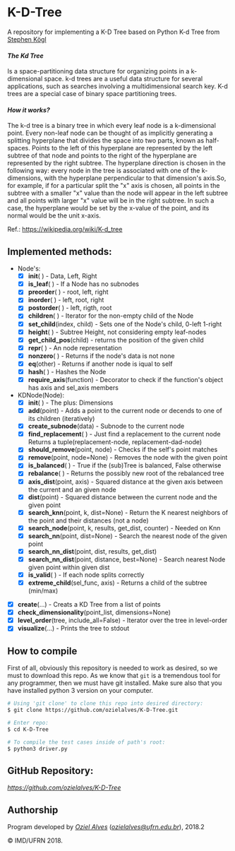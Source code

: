 # K-D-Tree

A repository for implementing a K-D Tree based on Python K-d Tree from [Stephen Kögl](https://python-kdtree.readthedocs.io/en/latest/)

#### ___The Kd Tree___
Is a space-partitioning data structure for organizing points in a k-dimensional space. k-d trees are a useful data structure for several applications, such as searches involving a multidimensional search key. K-d trees are a special case of binary space partitioning trees.
#### ___How it works?___
The k-d tree is a binary tree in which every leaf node is a k-dimensional point. Every non-leaf node can be thought of as implicitly generating a splitting hyperplane that divides the space into two parts, known as half-spaces. Points to the left of this hyperplane are represented by the left subtree of that node and points to the right of the hyperplane are represented by the right subtree. The hyperplane direction is chosen in the following way: every node in the tree is associated with one of the k-dimensions, with the hyperplane perpendicular to that dimension's axis.So, for example, if for a particular split the "x" axis is chosen, all points in the subtree with a smaller "x" value than the node will appear in the left subtree and all points with larger "x" value will be in the right subtree. In such a case, the hyperplane would be set by the x-value of the point, and its normal would be the unit x-axis.

Ref.: https://wikipedia.org/wiki/K-d_tree

## Implemented methods:
- Node's:
  - [x] __init__( ) - Data, Left, Right
  -	[x] __is_leaf__( ) - If a Node has no subnodes
  -	[x] __preorder__( ) - root, left, right
  -	[x] __inorder__( ) - left, root, right
  -	[x] __postorder__( ) - left, rigth, root
  -	[x] __children__( ) - Iterator for the non-empty child of the Node
  -	[x] __set_child__(index, child) - Sets one of the Node's child, 0-left 1-right
  -	[x] __height__( ) - Subtree Height, not considering empty leaf-nodes
  -	[x] __get_child_pos__(child) - returns the position of the given child
  -	[x] __repr__( ) - An node representation
  -	[x] __nonzero__( ) - Returns if the node's data is not none
  -	[x] __eq__(other) - Returns if another node is iqual to self
  -	[x] __hash__( ) - Hashes the Node
  -	[x] __require_axis__(function) - Decorator to check if the function's object has
									 axis and sel_axis members
- KDNode(Node):
	-	[x] __init__( ) - The plus: Dimensions
	-	[x] __add__(point) - Adds a point to the current node or decends to one of its 
					   		children (iteratively)
	-	[x] __create_subnode__(data) - Subnode to the current node
	-	[x] __find_replacement__( ) - Just find a replacement to the current node Returns
									 a tuple(replacement-node, replacement-dad-node)
	-	[x] __should_remove__(point, node) - Checks if the self's point matches
	-	[x] __remove__(point, node=None) - Removes the node with the given point
	-	[x] __is_balanced__( ) - True if the (sub)Tree is balanced, False otherwise
	-	[x] __rebalance__( ) - Returns the possibly new root of the rebalanced tree
	-	[x] __axis_dist__(point, axis) - Squared distance at the given axis between the 
									 current and an given node
	-	[x] __dist__(point) - Squared distance between the current node and the given
						  point
	-	[x] __search_knn__(point, k, dist=None) - Return the K nearest neighbors of the 
											  point and their distances (not a node)
	-	[x] __search_node__(point, k, results, get_dist, counter) - Needed on Knn 
	-	[x] __search_nn__(point, dist=None) - Search the nearest node of the given point
	-	[x] __search_nn_dist__(point, dist, results, get_dist)
	-	[x] __search_nn_dist__(point, distance, best=None) - Search nearest Node given
															point within given dist
	-	[x] __is_valid__( ) - If each node splits correctly
	-	[x] __extreme_child__(sel_func, axis) - Returns a child of the subtree (min/max)
	
- [x] __create__(...) - Creats a KD Tree from a list of points
-	[x] __check_dimensionality__(point_list, dimensions=None)
-	[x] __level_order__(tree, include_all=False) - Iterator over the tree in level-order
-	[x] __visualize__(...) - Prints the tree to stdout
	
## How to compile

First of all, obviously this repository is needed to work as desired, so we must to download this repo. As we know that `git` is a tremendous tool for any programmer, then we must have git installed. Make sure also that you have installed python 3 version on your computer.

```bash
# Using 'git clone' to clone this repo into desired directory:
$ git clone https://github.com/ozielalves/K-D-Tree.git

# Enter repo:
$ cd K-D-Tree

# To compile the test cases inside of path's root:
$ python3 driver.py
```
## GitHub Repository:

*https://github.com/ozielalves/K-D-Tree*


## Authorship

Program developed by [_Oziel Alves_](https://github.com/ozielalves) (*ozielalves@ufrn.edu.br*), 2018.2

&copy; IMD/UFRN 2018.
